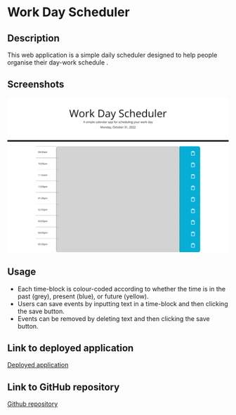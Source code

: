 # Work Day Scheduler

## Description

This web application is a simple daily scheduler designed to help people organise their day-work schedule .

## Screenshots

![Work Day Scheduler Application Screenshot](./Assets/images/home-page.png)

## Usage

- Each time-block is colour-coded according to whether the time is in the past (grey), present (blue), or future (yellow). 
- Users can save events by inputting text in a time-block and then clicking the save button.
- Events can be removed by deleting text and then clicking the save button.

## Link to deployed application

[Deployed application](https://eduardbahrin.github.io/work-day-scheduler/)

## Link to GitHub repository

[Github repository](https://github.com/eduardbahrin/work-day-scheduler)